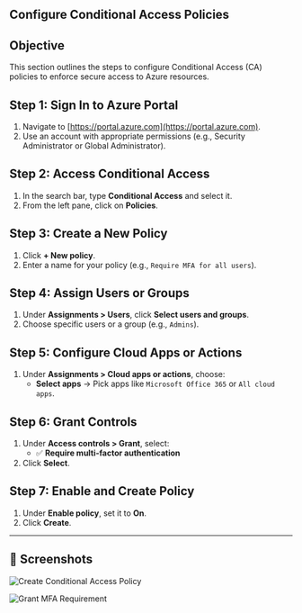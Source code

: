 ## Configure Conditional Access Policies

## Objective
This section outlines the steps to configure Conditional Access (CA) policies to enforce secure access to Azure resources.

## Step 1: Sign In to Azure Portal

1. Navigate to [https://portal.azure.com](https://portal.azure.com).
2. Use an account with appropriate permissions (e.g., Security Administrator or Global Administrator).

## Step 2: Access Conditional Access

1. In the search bar, type **Conditional Access** and select it.
2. From the left pane, click on **Policies**.

## Step 3: Create a New Policy

1. Click **+ New policy**.
2. Enter a name for your policy (e.g., `Require MFA for all users`).

## Step 4: Assign Users or Groups

1. Under **Assignments > Users**, click **Select users and groups**.
2. Choose specific users or a group (e.g., `Admins`).

## Step 5: Configure Cloud Apps or Actions

1. Under **Assignments > Cloud apps or actions**, choose:
   - **Select apps** → Pick apps like `Microsoft Office 365` or `All cloud apps`.
     
## Step 6: Grant Controls

1. Under **Access controls > Grant**, select:
   - ✅ **Require multi-factor authentication**
2. Click **Select**.

## Step 7: Enable and Create Policy

1. Under **Enable policy**, set it to **On**.
2. Click **Create**.

---

## 📸 Screenshots

![Create Conditional Access Policy](images/conditional-access-policy.png)

![Grant MFA Requirement](images/conditional-access-mfa.png)

